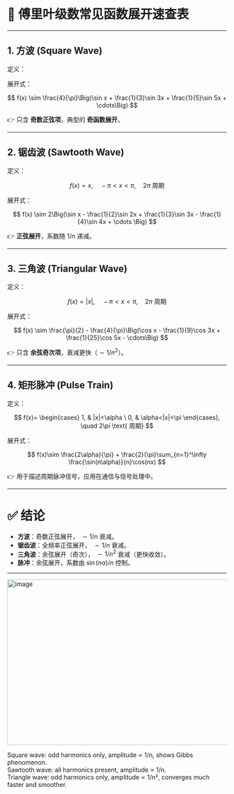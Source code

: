 

# 📌 傅里叶级数常见函数展开速查表

---

## 1. **方波 (Square Wave)**

定义：



展开式：

$$
f(x) \sim \frac{4}{\pi}\Big(\sin x + \frac{1}{3}\sin 3x + \frac{1}{5}\sin 5x + \cdots\Big)
$$

👉 只含 **奇数正弦项**，典型的 **奇函数展开**。

---

## 2. **锯齿波 (Sawtooth Wave)**

定义：

$$
f(x)=x, \quad -\pi<x<\pi, \quad 2\pi \text{ 周期}
$$

展开式：

$$
f(x) \sim 2\Big(\sin x - \frac{1}{2}\sin 2x + \frac{1}{3}\sin 3x - \frac{1}{4}\sin 4x + \cdots \Big)
$$

👉 **正弦展开**，系数随 $1/n$ 递减。

---

## 3. **三角波 (Triangular Wave)**

定义：

$$
f(x)=|x|, \quad -\pi<x<\pi, \quad 2\pi \text{ 周期}
$$

展开式：

$$
f(x) \sim \frac{\pi}{2} - \frac{4}{\pi}\Big(\cos x - \frac{1}{9}\cos 3x + \frac{1}{25}\cos 5x - \cdots\Big)
$$

👉 只含 **余弦奇次项**，衰减更快（$\sim 1/n^2$）。

---

## 4. **矩形脉冲 (Pulse Train)**

定义：

$$
f(x)=
\begin{cases}
1, & |x|<\alpha \
0, & \alpha<|x|<\pi
\end{cases}, \quad 2\pi \text{ 周期}
$$

展开式：

$$
f(x)\sim \frac{2\alpha}{\pi} + \frac{2}{\pi}\sum_{n=1}^\infty \frac{\sin(n\alpha)}{n}\cos(nx)
$$

👉 用于描述周期脉冲信号，应用在通信与信号处理中。

---

# ✅ 结论

* **方波**：奇数正弦展开， $\sim 1/n$ 衰减。
* **锯齿波**：全频率正弦展开， $\sim 1/n$ 衰减。
* **三角波**：余弦展开（奇次）， $\sim 1/n^2$ 衰减（更快收敛）。
* **脉冲**：余弦展开，系数由 $\sin(n\alpha)/n$ 控制。

---

<img width="600" height="380" alt="image" src="https://github.com/user-attachments/assets/1d29f37d-aaf1-47a5-837c-a425d8a52c27" />
  
Square wave: odd harmonics only, amplitude ∝ 1/n, shows Gibbs phenomenon.  
Sawtooth wave: all harmonics present, amplitude ∝ 1/n.  
Triangle wave: odd harmonics only, amplitude ∝ 1/n², converges much faster and smoother.  

